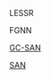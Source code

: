 LESSR

FGNN

[GC-SAN](https://www.ijcai.org/Proceedings/2019/547)

[SAN](https://papers.nips.cc/paper/2017/file/3f5ee243547dee91fbd053c1c4a845aa-Paper.pdf)


